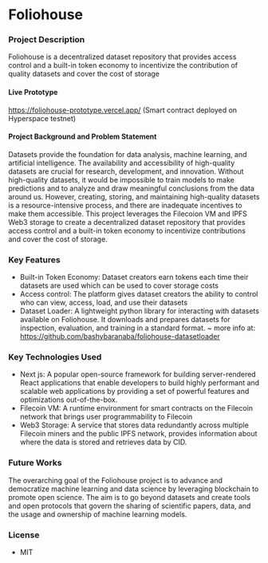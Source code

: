 # Foliohouse

### Project Description
Foliohouse is a decentralized dataset repository that provides access control and a built-in token economy to incentivize the contribution of quality datasets and cover the cost of storage

#### Live Prototype
https://foliohouse-prototype.vercel.app/  (Smart contract deployed on Hyperspace testnet)

#### Project Background and Problem Statement
Datasets provide the foundation for data analysis, machine learning, and artificial intelligence. The availability and accessibility of high-quality datasets are crucial for research, development, and innovation. Without high-quality datasets, it would be impossible to train models to make predictions and to analyze and draw meaningful conclusions from the data around us. However, creating, storing, and maintaining high-quality datasets is a resource-intensive process, and there are inadequate incentives to make them accessible. This project leverages the Filecoion VM and IPFS Web3 storage to create a decentralized dataset repository that provides access control and a built-in token economy to incentivize contributions and cover the cost of storage.

### Key Features
- Built-in Token Economy: Dataset creators earn tokens each time their datasets are used which can be used to cover storage costs
- Access control: The platform gives dataset creators the ability to control who can view, access, load, and use their datasets
- Dataset Loader: A lightweight python library for interacting with datasets available on Foliohouse. It downloads and prepares datasets for inspection, evaluation, and training in a standard format. ~ more info at: https://github.com/bashybaranaba/foliohouse-datasetloader


### Key Technologies Used
- Next js: A popular open-source framework for building server-rendered React applications that enable developers to build highly performant and scalable web applications by providing a set of powerful features and optimizations out-of-the-box.
- Filecoin VM: A runtime environment for smart contracts on the Filecoin network that brings user programmability to Filecoin
- Web3 Storage: A service that stores data redundantly across multiple Filecoin miners and the public IPFS network, provides information about where the data is stored and retrieves data by CID.

### Future Works
The overarching goal of the Foliohouse project is to advance and democratize machine learning and data science by leveraging blockchain to promote open science. The aim is to go beyond datasets and create tools and open protocols that govern the sharing of scientific papers, data, and the usage and ownership of machine learning models.

### License
- MIT


